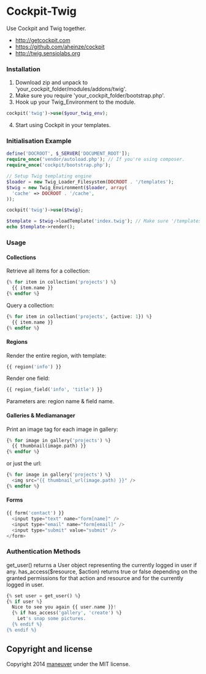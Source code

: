 # Cockpit-Twig

Use Cockpit and Twig together.

- http://getcockpit.com
- https://github.com/aheinze/cockpit
- http://twig.sensiolabs.org

### Installation

1. Download zip and unpack to 'your_cockpit_folder/modules/addons/twig'.
2. Make sure you require 'your_cockpit_folder/bootstrap.php'.
3. Hook up your Twig_Environment to the module.

  ```php
  cockpit('twig')->use($your_twig_env);
  ```

4. Start using Cockpit in your templates.

### Initialisation Example

```php
define('DOCROOT', $_SERVER['DOCUMENT_ROOT']);
require_once('vendor/autoload.php'); // If you're using composer.
require_once('cockpit/bootstrap.php');

// Setup Twig templating engine
$loader = new Twig_Loader_Filesystem(DOCROOT . '/templates');
$twig = new Twig_Environment($loader, array(
  'cache' => DOCROOT . '/cache',
));

cockpit('twig')->use($twig);

$template = $twig->loadTemplate('index.twig'); // Make sure '/templates/index.twig' exists.
echo $template->render();
```

### Usage

#### Collections

Retrieve all items for a collection:

```php
{% for item in collection('projects') %}
  {{ item.name }}
{% endfor %}
```

Query a collection:

```php
{% for item in collection('projects', {active: 1}) %}
  {{ item.name }}
{% endfor %}
```

#### Regions

Render the entire region, with template:

```php
{{ region('info') }}
```

Render one field:

```php
{{ region_field('info', 'title') }}
```

Parameters are: region name & field name.

#### Galleries & Mediamanager

Print an image tag for each image in gallery:

```php
{% for image in gallery('projects') %}
  {{ thumbnail(image.path) }}
{% endfor %}
```

or just the url:

```php
{% for image in gallery('projects') %}
  <img src="{{ thumbnail_url(image.path) }}" />
{% endfor %}
```

#### Forms

```php
{{ form('contact') }}
  <input type="text" name="form[name]" />
  <input type="email" name="form[email]" />
  <input type="submit" value="submit" />
</form>
```

### Authentication Methods

get_user() returns a User object representing the currently logged in user if any.
has_access($resource, $action) returns true or false depending on the granted permissions for that action and resource and for the currently logged in user.

```php
{% set user = get_user() %}
{% if user %}
  Nice to see you again {{ user.name }}!
  {% if has_access('gallery', 'create') %}
    Let's snap some pictures.
  {% endif %}
{% endif %}
```



## Copyright and license

Copyright 2014 [maneuver](http://www.maneuver.be) under the MIT license.
